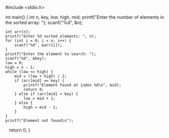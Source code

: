 #include <stdio.h>

int main() {
    int n, key, low, high, mid;
    printf("Enter the number of elements in the sorted array: ");
    scanf("%d", &n);

    int arr[n]; 
    printf("Enter %d sorted elements: ", n);
    for (int i = 0; i < n; i++) {
        scanf("%d", &arr[i]);
    }
    printf("Enter the element to search: ");
    scanf("%d", &key);
    low = 0;
    high = n - 1;
    while (low <= high) {
        mid = (low + high) / 2;
        if (arr[mid] == key) { 
            printf("Element found at index %d\n", mid);
            return 0;
        } else if (arr[mid] < key) { 
            low = mid + 1;
        } else { 
            high = mid - 1;
        }
    }
    printf("Element not found\n");

   return 0;
}
